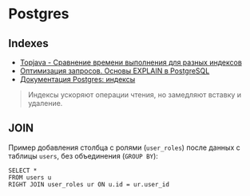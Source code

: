 # Postgres

## Indexes
* [Topjava - Сравнение времени выполнения для разных индексов](https://github.com/JavaWebinar/topjava/blob/doc/doc/meals_index.md)
* [Оптимизация запросов. Основы EXPLAIN в PostgreSQL](https://habr.com/ru/post/203320/)
* [Документация Postgres: индексы](https://postgrespro.ru/docs/postgresql/9.6/indexes.html)


> Индексы ускоряют операции чтения, но замедляют вставку и удаление.


## JOIN
Пример добавления столбца с ролями (`user_roles`) после данных с таблицы `users`, без объединения (`GROUP BY`):
```postgresql
SELECT *
FROM users u
RIGHT JOIN user_roles ur ON u.id = ur.user_id
```
